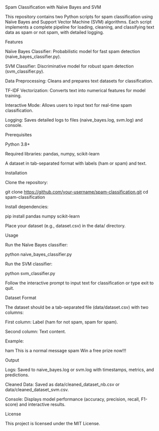 Spam Classification with Naïve Bayes and SVM

This repository contains two Python scripts for spam classification using Naïve Bayes and Support Vector Machine (SVM) algorithms. Each script implements a complete pipeline for loading, cleaning, and classifying text data as spam or not spam, with detailed logging.

Features





Naïve Bayes Classifier: Probabilistic model for fast spam detection (naive_bayes_classifier.py).



SVM Classifier: Discriminative model for robust spam detection (svm_classifier.py).



Data Preprocessing: Cleans and prepares text datasets for classification.



TF-IDF Vectorization: Converts text into numerical features for model training.



Interactive Mode: Allows users to input text for real-time spam classification.



Logging: Saves detailed logs to files (naive_bayes.log, svm.log) and console.

Prerequisites





Python 3.8+



Required libraries: pandas, numpy, scikit-learn



A dataset in tab-separated format with labels (ham or spam) and text.

Installation





Clone the repository:

git clone https://github.com/your-username/spam-classification.git
cd spam-classification



Install dependencies:

pip install pandas numpy scikit-learn



Place your dataset (e.g., dataset.csv) in the data/ directory.

Usage





Run the Naïve Bayes classifier:

python naive_bayes_classifier.py



Run the SVM classifier:

python svm_classifier.py



Follow the interactive prompt to input text for classification or type exit to quit.

Dataset Format

The dataset should be a tab-separated file (data/dataset.csv) with two columns:





First column: Label (ham for not spam, spam for spam).



Second column: Text content.

Example:

ham	This is a normal message
spam	Win a free prize now!!!

Output





Logs: Saved to naive_bayes.log or svm.log with timestamps, metrics, and predictions.



Cleaned Data: Saved as data/cleaned_dataset_nb.csv or data/cleaned_dataset_svm.csv.



Console: Displays model performance (accuracy, precision, recall, F1-score) and interactive results.

License

This project is licensed under the MIT License.